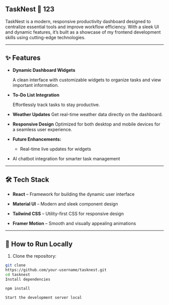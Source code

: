 ## TaskNest 📝 123

TaskNest is a modern, responsive productivity dashboard designed to centralize essential tools and improve workflow efficiency. With a sleek UI and dynamic features, it’s built as a showcase of my frontend development skills using cutting-edge technologies.

---

## ✨ Features

- **Dynamic Dashboard Widgets**  

  A clean interface with customizable widgets to organize tasks and view important information.  

- **To-Do List Integration**  

  Effortlessly track tasks to stay productive.


- **Weather Updates** 
  Get real-time weather data directly on the dashboard.  

- **Responsive Design**
Optimized for both desktop and mobile devices for a seamless user experience.

- **Future Enhancements:** 

  - Real-time live updates for widgets  
- AI chatbot integration for smarter task management

---

## 🛠️ Tech Stack

- **React** – Framework for building the dynamic user interface
  

- **Material UI** – Modern and sleek component design


- **Tailwind CSS** – Utility-first CSS for responsive design  

- **Framer Motion** – Smooth and visually appealing animations  

---

## 🚀 How to Run Locally


1. Clone the repository:  
```bash
git clone
https://github.com/your-username/tasknest.git
cd tasknest
Install dependencies

npm install

Start the development server local
